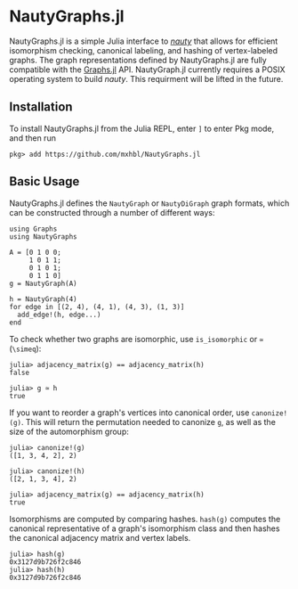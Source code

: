 # NautyGraphs.jl
NautyGraphs.jl is a simple Julia interface to [_nauty_](https://pallini.di.uniroma1.it/) that allows for efficient isomorphism checking, canonical labeling, and hashing of vertex-labeled graphs. The graph representations defined by NautyGraphs.jl are fully compatible with the [Graphs.jl](https://github.com/JuliaGraphs/Graphs.jl) API. NautyGraph.jl currently requires a POSIX operating system to build _nauty_. This requirment will be lifted in the future.
## Installation
To install NautyGraphs.jl from the Julia REPL, enter `]` to enter Pkg mode, and then run
```
pkg> add https://github.com/mxhbl/NautyGraphs.jl
```
## Basic Usage
NautyGraphs.jl defines the `NautyGraph` or `NautyDiGraph` graph formats, which can be constructed through a number of different ways:
```
using Graphs
using NautyGraphs

A = [0 1 0 0;
     1 0 1 1;
     0 1 0 1;
     0 1 1 0]
g = NautyGraph(A)

h = NautyGraph(4)
for edge in [(2, 4), (4, 1), (4, 3), (1, 3)]
  add_edge!(h, edge...)
end
```
To check whether two graphs are isomorphic, use `is_isomorphic` or `≃` (`\simeq`):
```
julia> adjacency_matrix(g) == adjacency_matrix(h)
false

julia> g ≃ h
true
```
If you want to reorder a graph's vertices into canonical order, use `canonize!(g)`. This will return the permutation needed to canonize `g`, as well as the size of the automorphism group:
```
julia> canonize!(g)
([1, 3, 4, 2], 2)

julia> canonize!(h)
([2, 1, 3, 4], 2)

julia> adjacency_matrix(g) == adjacency_matrix(h)
true
```
Isomorphisms are computed by comparing hashes. `hash(g)` computes the canonical representative of a graph's isomorphism class and then hashes the canonical adjacency matrix and vertex labels.
```
julia> hash(g)
0x3127d9b726f2c846
julia> hash(h)
0x3127d9b726f2c846
```

